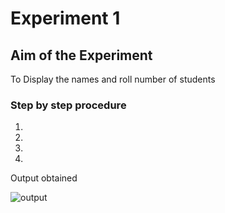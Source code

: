 # Experiment 1

## Aim of the Experiment
To Display the names and roll number of students

### Step by step procedure
1.
2.
3.
4.

Output obtained


![output](car.jpg)
